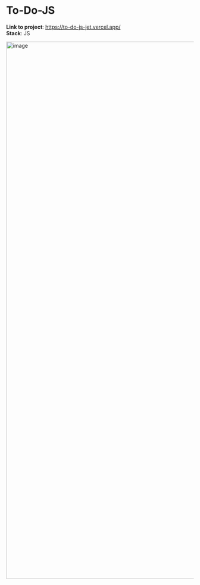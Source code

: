 # To-Do-JS

<b>Link to project</b>: https://to-do-js-jet.vercel.app/
<br/>
<b>Stack</b>: JS

<img width="1440" alt="image" src="https://github.com/antoninavechorko/To-Do-JS/assets/91696706/b0113c1e-7ce2-44ce-82ae-7c0d09bcdb33">
